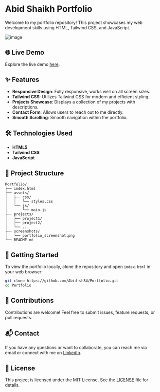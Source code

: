 # Abid Shaikh Portfolio

Welcome to my portfolio repository! This project showcases my web development skills using HTML, Tailwind CSS, and JavaScript.

![image](https://github.com/Abid-sh84/Portfolio/assets/147331189/b268f092-2787-4798-8a37-fb85c64c2e31)


## 🌐 Live Demo
Explore the live demo [here](https://shkabid.netlify.app).

## ✨ Features
- **Responsive Design**: Fully responsive, works well on all screen sizes.
- **Tailwind CSS**: Utilizes Tailwind CSS for modern and efficient styling.
- **Projects Showcase**: Displays a collection of my projects with descriptions.
- **Contact Form**: Allows users to reach out to me directly.
- **Smooth Scrolling**: Smooth navigation within the portfolio.

## 🛠 Technologies Used
- **HTML5**
- **Tailwind CSS**
- **JavaScript**

## 📂 Project Structure
```plaintext
Portfolio/
├── index.html
├── assets/
│   ├── css/
│   │   └── styles.css
│   └── js/
│       └── main.js
├── projects/
│   ├── project1/
│   ├── project2/
│   └── ...
├── screenshots/
│   └── portfolio_screenshot.png
└── README.md
```

## 🚀 Getting Started
To view the portfolio locally, clone the repository and open `index.html` in your web browser:
```bash
git clone https://github.com/Abid-sh84/Portfolio.git
cd Portfolio
```

## 🤝 Contributions
Contributions are welcome! Feel free to submit issues, feature requests, or pull requests.

## 📬 Contact
If you have any questions or want to collaborate, you can reach me via email or connect with me on [LinkedIn](https://www.linkedin.com/in/mohd-abid-shaikh-a3738328b/).

## 📜 License
This project is licensed under the MIT License. See the [LICENSE](LICENSE) file for details.

